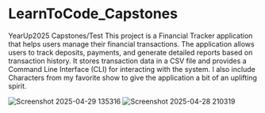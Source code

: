 # LearnToCode_Capstones
YearUp2025 Capstones/Test
This project is a Financial Tracker application that helps users manage their financial transactions. The application allows users to track deposits, payments, and generate detailed reports based on transaction history. It stores transaction data in a CSV file and provides a Command Line Interface (CLI) for interacting with the system. I also include Characters from my favorite show to give the application a bit of an uplifting spirit.


![Screenshot 2025-04-29 135316](https://github.com/user-attachments/assets/83253e4d-7c0a-4a8e-9bcd-6dc299c50afc)
![Screenshot 2025-04-28 210319](https://github.com/user-attachments/assets/c381c0de-7b26-4e77-a53d-de49111db3a0)

